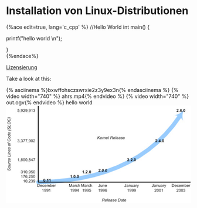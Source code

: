 # Installation von Linux-Distributionen

{%ace edit=true,  lang='c_cpp' %}
//Hello World
int main() {

  printf("hello world \n");

}  
{%endace%}

[Lizensierung](./open-source-lizensierung.md)

Take a look at this:
 
{% asciinema %}bxwffohsczswrxie2z3y9ex3n{% endasciinema %}
{% video width="740" %} ahrs.mp4{% endvideo %}
{% video width="740" %} out.ogv{% endvideo %}
hello world 
![](/images/kernel_versions_sloc.jpg) 